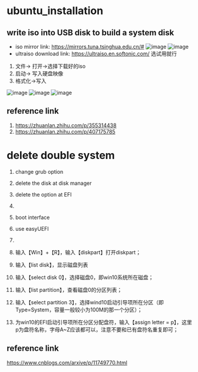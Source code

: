 # ubuntu_installation
## write iso into USB disk to build a system disk
- iso mirror link: https://mirrors.tuna.tsinghua.edu.cn/#
![image](https://user-images.githubusercontent.com/48377634/166099113-ba4c3834-4e28-4ba3-ac4a-86e46f14d7ce.png)
![image](https://user-images.githubusercontent.com/48377634/166099131-a6621a96-2d60-42d8-969f-1e42739594eb.png)
- ultraiso download link: https://ultraiso.en.softonic.com/
选试用就行
1. 文件-> 打开->选择下载好的iso
2. 启动-> 写入硬盘映像
3. 格式化->写入

![image](https://user-images.githubusercontent.com/48377634/166101218-67cabc3a-7503-4a50-9c05-da1a5f459c09.png)
![image](https://user-images.githubusercontent.com/48377634/166101201-fedacbe4-20f5-4e9b-be35-d4769398d95a.png)
![image](https://user-images.githubusercontent.com/48377634/166101243-b9170479-59dd-4173-bc4a-9c03d30dba19.png)

## reference link
1. https://zhuanlan.zhihu.com/p/355314438
2. https://zhuanlan.zhihu.com/p/407175785


# delete double system
1. change grub option
2. delete the disk at disk manager
3. delete the option at EFI

1.
  1. boot interface
  2. use easyUEFI

3.
  1. 输入【Win】+【R】，输入【diskpart】打开diskpart；

  2. 输入【list disk】，显示磁盘列表

  3. 输入【select disk 0】，选择磁盘0，即win10系统所在磁盘；

  4. 输入【list partition】，查看磁盘0的分区列表；

  5. 输入【select partition 3】，选择wind10启动引导项所在分区（即Type=System，容量一般较小为100M的那一个分区）；

  6. 为win10的EFI启动引导项所在分区分配盘符，输入【assign letter = p】，这里p为盘符名称，字母A~Z应该都可以，注意不要和已有盘符名重复即可；

## reference link
https://www.cnblogs.com/arxive/p/11749770.html


